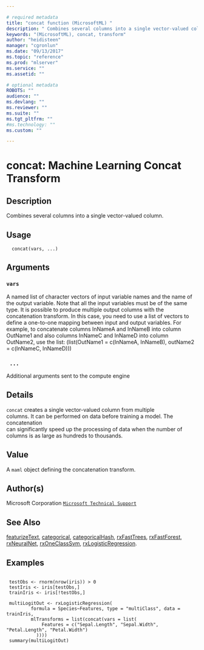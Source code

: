 ```yaml
--- 

# required metadata 
title: "concat function (MicrosoftML) " 
description: " Combines several columns into a single vector-valued column. " 
keywords: "(MicrosoftML), concat, transform" 
author: "heidisteen" 
manager: "cgronlun" 
ms.date: "09/13/2017" 
ms.topic: "reference" 
ms.prod: "mlserver" 
ms.service: "" 
ms.assetid: "" 

# optional metadata 
ROBOTS: "" 
audience: "" 
ms.devlang: "" 
ms.reviewer: "" 
ms.suite: "" 
ms.tgt_pltfrm: "" 
#ms.technology: "" 
ms.custom: "" 

--- 
```





 # concat: Machine Learning Concat Transform 
 ## Description

Combines several columns into a single vector-valued column.


 ## Usage

```   
  concat(vars, ...)

```

 ## Arguments



 ### `vars`
 A named list of character vectors of input variable names and the name of the output variable. Note that all the input variables must be of the same type. It is possible to produce multiple output columns  with the concatenation transform. In this case, you need to use a list of  vectors to define a one-to-one mapping between input and output variables. For example, to concatenate columns InNameA and InNameB into column OutName1 and also columns InNameC and InNameD into column OutName2, use the list:  (list(OutName1 = c(InNameA, InNameB), outName2 = c(InNameC, InNameD))) 



 ### ` ...`
 Additional arguments sent to the compute engine 



 ## Details

`concat` creates a single vector-valued column from multiple  
columns. It can be performed on data before training a model. The concatenation  
can significantly speed up the processing of data when the number of columns 
is as large as hundreds to thousands.


 ## Value

A `maml` object defining the concatenation transform.

 ## Author(s)

Microsoft Corporation [`Microsoft Technical Support`](https://go.microsoft.com/fwlink/?LinkID=698556&clcid=0x409)



 ## See Also

[featurizeText](featurizeText.md), [categorical](categorical.md),
[categoricalHash](categoricalHash.md), [rxFastTrees](rxFastTrees.md),
[rxFastForest](rxFastForest.md), [rxNeuralNet](rxNeuralNet.md),
[rxOneClassSvm](rxOneClassSvm.md), [rxLogisticRegression](rxLogisticRegression.md).

 ## Examples

 ```

  testObs <- rnorm(nrow(iris)) > 0
  testIris <- iris[testObs,]
  trainIris <- iris[!testObs,]

  multiLogitOut <- rxLogisticRegression(
          formula = Species~Features, type = "multiClass", data = trainIris,
          mlTransforms = list(concat(vars = list(
              Features = c("Sepal.Length", "Sepal.Width", "Petal.Length", "Petal.Width")
            ))))
  summary(multiLogitOut)
```



